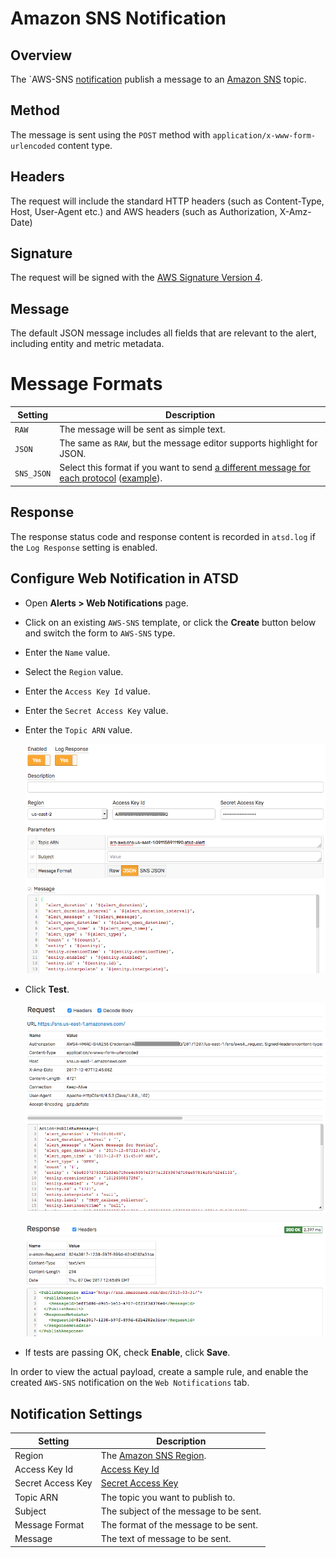 # Amazon SNS Notification

## Overview

The `AWS-SNS [notification](../web-notifications.md) publish a message to an [Amazon SNS](http://docs.aws.amazon.com/sns/latest/api/API_Publish.html) topic.

## Method

The message is sent using the `POST` method with `application/x-www-form-urlencoded` content type.

## Headers

The request will include the standard HTTP headers (such as Content-Type, Host, User-Agent etc.) and AWS headers (such as Authorization, X-Amz-Date)

## Signature

The request will be signed with the [AWS Signature Version 4](http://docs.aws.amazon.com/general/latest/gr/signature-version-4.html).

## Message

The default JSON message includes all fields that are relevant to the alert, including entity and metric metadata.

# Message Formats

|**Setting**|**Description**|
|---|---|
|`RAW`|The message will be sent as simple text.|
|`JSON`|The same as `RAW`, but the message editor supports highlight for JSON.|
|`SNS_JSON`|Select this format if you want to send [a different message for each protocol](http://docs.aws.amazon.com/sns/latest/api/API_Publish.html) ([example](http://docs.aws.amazon.com/sns/latest/dg/mobile-push-send-custommessage.html)).|

## Response

The response status code and response content is recorded in `atsd.log` if the `Log Response` setting is enabled.

## Configure Web Notification in ATSD

* Open **Alerts > Web Notifications** page.
* Click on an existing `AWS-SNS` template, or click the **Create** button below and switch the form to `AWS-SNS` type.
* Enter the `Name` value.
* Select the `Region` value.
* Enter the `Access Key Id` value.
* Enter the `Secret Access Key` value.
* Enter the `Topic ARN` value.

  ![](images/aws_sns_config.png)

* Click **Test**.

   ![](images/aws_sns_test_request.png)

   ![](images/aws_sns_test_response.png)

* If tests are passing OK, check **Enable**, click **Save**.

In order to view the actual payload, create a sample rule, and enable the created `AWS-SNS` notification on the `Web Notifications` tab.

## Notification Settings

|**Setting**|**Description**|
|---|---|
|Region|The [Amazon SNS Region](http://docs.aws.amazon.com/general/latest/gr/rande.html#sns_region).|
|Access Key Id|[Access Key Id](http://docs.aws.amazon.com/general/latest/gr/aws-sec-cred-types.html#access-keys-and-secret-access-keys)|
|Secret Access Key|[Secret Access Key](http://docs.aws.amazon.com/general/latest/gr/aws-sec-cred-types.html#access-keys-and-secret-access-keys)|
|Topic ARN|The topic you want to publish to.|
|Subject|The subject of the message to be sent.|
|Message Format|The format of the message to be sent.|
|Message|The text of message to be sent.|